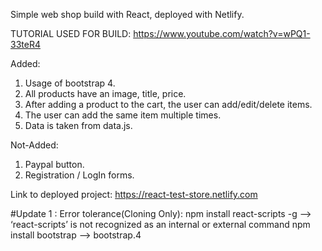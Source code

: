 Simple web shop build with React, deployed with Netlify.

TUTORIAL USED FOR BUILD: https://www.youtube.com/watch?v=wPQ1-33teR4

 Added:
   1.	Usage of bootstrap 4.
   2.	All products have an image, title, price.
   3.	After adding a product to the cart, the user can add/edit/delete items.
   4.	The user can add the same item multiple times.
   5.	Data is taken from data.js.
  
  Not-Added: 
   1. Paypal button.
   2. Registration / LogIn forms.
   
 Link to deployed project: 
   https://react-test-store.netlify.com

#Update 1 : Error tolerance(Cloning Only):
   npm install react-scripts -g --> ‘react-scripts’ is not recognized as an internal or external command
   npm install bootstrap --> bootstrap.4
